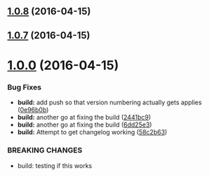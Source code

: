 <a name="1.0.8"></a>
## [1.0.8](https://github.com/symposion/roll20-shaped-scripts/compare/v1.0.7...v1.0.8) (2016-04-15)




<a name="1.0.7"></a>
## [1.0.7](https://github.com/symposion/roll20-shaped-scripts/compare/v1.0.5...v1.0.7) (2016-04-15)





<a name="1.0.0"></a>
# [1.0.0](/https://github.com/symposion/roll20-api-scripts//compare/v0.1.0...v1.0.0) (2016-04-15)


### Bug Fixes

* **build:** add push so that version numbering actually gets applies ([0e96b0b](https://github.com/symposion/roll20-api-scripts//commits/0e96b0b))
* **build:** another go at fixing the build ([2441bc9](https://github.com/symposion/roll20-api-scripts//commits/2441bc9))
* **build:** another go at fixing the build ([6dd25e3](https://github.com/symposion/roll20-api-scripts//commits/6dd25e3))
* **build:** Attempt to get changelog working ([58c2b63](https://github.com/symposion/roll20-api-scripts//commits/58c2b63))


### BREAKING CHANGES

* build: testing if this works



